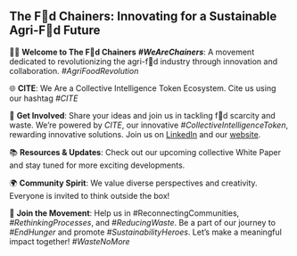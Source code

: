 ## The F🔗d Chainers: Innovating for a Sustainable Agri-F🔗d Future

🙋‍♂️ **Welcome to The F🔗d Chainers** ***#WeAreChainers***: A movement dedicated to revolutionizing the agri-f🔗d industry through innovation and collaboration. *#AgriFoodRevolution*

🌐 **CITE**: We Are a Collective Intelligence Token Ecosystem. Cite us using our hashtag *#CITE*

🌟 **Get Involved**: Share your ideas and join us in tackling f🔗d scarcity and waste. We’re powered by *CITE*, our innovative *#CollectiveIntelligenceToken*, rewarding innovative solutions. Join us on [LinkedIn](https://www.linkedin.com/company/the-food-chainers) and our [website](http://thefoodchainers.io).

📚 **Resources & Updates**: Check out our upcoming collective White Paper and stay tuned for more exciting developments.

🌍 **Community Spirit**: We value diverse perspectives and creativity. Everyone is invited to think outside the box!

🔗 **Join the Movement**: Help us in #ReconnectingCommunities, *#RethinkingProcesses*, and *#ReducingWaste*. Be a part of our journey to *#EndHunger* and promote *#SustainabilityHeroes*. Let’s make a meaningful impact together! *#WasteNoMore*

